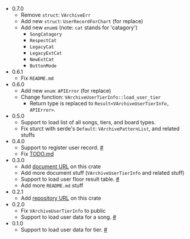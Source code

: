* 0.7.0
  * Remove `struct`: `VArchiveErr`
  * Add new `struct`: `UserRecordForChart` (for replace)
  * Add new `enum`s (note: `cat` stands for 'catagory')
    * `SongCatagory`
    * `RespectCat`
    * `LegacyCat`
    * `LegacyExtCat`
    * `NewExtCat`
    * `ButtonMode`
* 0.6.1
  * Fix `README.md`
* 0.6.0
  * Add new `enum`: `APIError` (for replace)
  * Change function: `VArchiveUserTierInfo::load_user_tier`
    * Return type is replaced to `Result<VArchiveUserTierInfo, APIError>`.
* 0.5.0
  * Support to load list of all songs, tiers, and board types.
  * Fix sturct with serde's `Default`:  `VArchivePatternList`, and related stuffs
* 0.4.0
  * Support to register user record. [#](https://github.com/djmax-in/openapi/wiki/%EA%B8%B0%EB%A1%9D-%EB%93%B1%EB%A1%9D-API)
  * Fix [TODO.md](./TODO.md)
* 0.3.0
  * Add [document URL](https://docs.rs/v_archive_rs) on this crate
  * Add more document stuff (`VArchiveUserTierInfo` and related stuff)
  * Support to load user floor result table. [#](https://github.com/djmax-in/openapi/wiki/%EC%9C%A0%EC%A0%80-%EC%84%B1%EA%B3%BC%ED%91%9C-%EC%A1%B0%ED%9A%8C-API)
  * Add more `README.md` stuff
* 0.2.1
  * Add [repository URL](https://github.com/NangmanGureum/v_archive_rs) on this crate
* 0.2.0
  * Fix `VArchiveUserTierInfo` to public
  * Support to load user data for a song. [#](https://github.com/djmax-in/openapi/wiki/%EC%9C%A0%EC%A0%80-%EA%B3%A1%EB%B3%84-%EA%B8%B0%EB%A1%9D-%EC%A1%B0%ED%9A%8C-API)
* 0.1.0
  * Support to load user data for tier. [#](https://github.com/djmax-in/openapi/wiki/%EC%9C%A0%EC%A0%80-%ED%8B%B0%EC%96%B4-%EC%A1%B0%ED%9A%8C-API)

